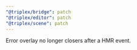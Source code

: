 ```yaml
---
"@triplex/bridge": patch
"@triplex/editor": patch
"@triplex/scene": patch
---
```


Error overlay no longer closers after a HMR event.
